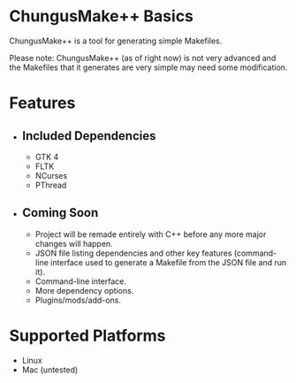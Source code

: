 # ChungusMake++ Basics

ChungusMake++ is a tool for generating simple Makefiles.

Please note: ChungusMake++ (as of right now) is not very advanced and the Makefiles that it generates are very simple may need some modification.

# Features

+ ## Included Dependencies 
	+ GTK 4
	+ FLTK
	+ NCurses
	+ PThread

+ ## Coming Soon
	+ Project will be remade entirely with C++ before any more major changes will happen.
	+ JSON file listing dependencies and other key features (command-line interface used to generate a Makefile from the JSON file and run it).
	+ Command-line interface.
	+ More dependency options.
	+ Plugins/mods/add-ons.


# Supported Platforms

+ Linux
+ Mac (untested)



